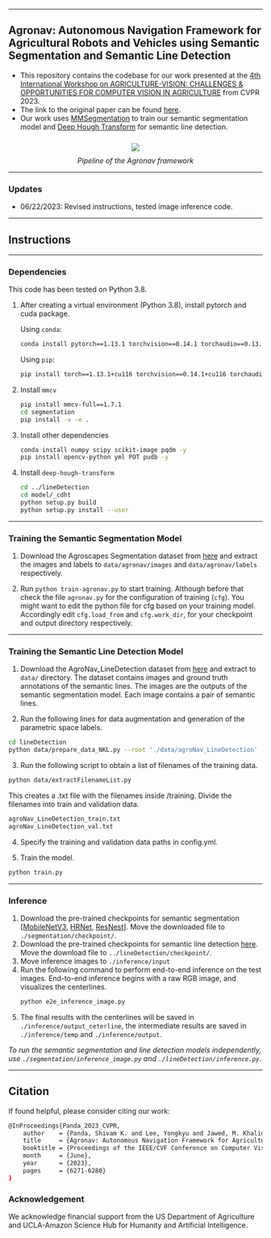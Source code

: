 
---

## Agronav: Autonomous Navigation Framework for Agricultural Robots and Vehicles using Semantic Segmentation and Semantic Line Detection

* This repository contains the codebase for our work presented at the [4th International Workshop on
AGRICULTURE-VISION: CHALLENGES & OPPORTUNITIES FOR COMPUTER VISION IN AGRICULTURE](https://https://www.agriculture-vision.com/) from CVPR 2023.
* The link to the original paper can be found [here](https://openaccess.thecvf.com/content/CVPR2023W/AgriVision/papers/Panda_Agronav_Autonomous_Navigation_Framework_for_Agricultural_Robots_and_Vehicles_Using_CVPRW_2023_paper.pdf).
* Our work uses [MMSegmentation](https://github.com/open-mmlab/mmsegmentation) to train our semantic segmentation model and [Deep Hough Transform](https://github.com/Hanqer/deep-hough-transform) for semantic line detection.


<p align="center">
<image src= "./figures/pipeline.png" vspace="10">
<br>
<em> Pipeline of the Agronav framework </em>


---

### Updates
* 06/22/2023: Revised instructions, tested image inference code.

---

## Instructions

---

### Dependencies

This code has been tested on Python 3.8.

1. After creating a virtual environment (Python 3.8), install pytorch and cuda package.
    
    Using `conda`:
    ```bash
   conda install pytorch==1.13.1 torchvision==0.14.1 torchaudio==0.13.1 pytorch-cuda=11.6 -c pytorch -c nvidia
    ```
    Using `pip`:
    ```bash
   pip install torch==1.13.1+cu116 torchvision==0.14.1+cu116 torchaudio==0.13.1 --extra-index-url https://download.pytorch.org/whl/cu116
    ```
2. Install `mmcv`
    ```bash
    pip install mmcv-full==1.7.1
    cd segmentation
    pip install -v -e .
    ```
3. Install other dependencies
    ```bash
   conda install numpy scipy scikit-image pqdm -y
   pip install opencv-python yml POT pudb -y
    ```
4. Install `deep-hough-transform`
    ```bash
    cd ../lineDetection
    cd model/_cdht
    python setup.py build 
    python setup.py install --user
    ```
---

### Training the Semantic Segmentation Model

1. Download the Agroscapes Segmentation dataset from  [here](https://drive.google.com/drive/folders/1XfvWrEmAVhW9r6PF-46aBSf32KLaqshq?usp=sharing) and extract the images and labels to `data/agronav/images` and `data/agronav/labels` respectively.

2. Run `python train-agronav.py` to start training. Although before that check the file `agronav.py` for the configuration of training (`cfg`). You might want to edit the python file for cfg based on your training model. Accordingly edit `cfg.load_from` and `cfg.work_dir`, for your checkpoint and output directory respectively. 

---

### Training the Semantic Line Detection Model

1. Download the AgroNav_LineDetection dataset from [here](https://drive.google.com/file/d/1MPaQVXCWcpGZT5Kfe3fOYBoR3PYghjt9/view?usp=sharing) and extract to `data/` directory. The dataset contains images and ground truth annotations of the semantic lines. The images are the outputs of the semantic segmentation model. Each image contains a pair of semantic lines.

2. Run the following lines for data augmentation and generation of the parametric space labels.
```sh
cd lineDetection
python data/prepare_data_NKL.py --root './data/agroNav_LineDetection' --label './data/agroNav_LineDetection' --save-dir './data/training/agroNav_LineDetection_resized_100_100' --fixsize 400 
```

3. Run the following script to obtain a list of filenames of the training data. 
```sh
python data/extractFilenameList.py
```
This creates a .txt file with the filenames inside /training. Divide the filenames into train and validation data.
```sh
agroNav_LineDetection_train.txt
agroNav_LineDetection_val.txt
```

4. Specify the training and validation data paths in config.yml.

5. Train the model.
```sh
python train.py
```
---

### Inference
1. Download the pre-trained checkpoints for semantic segmentation [[MobileNetV3](https://drive.google.com/file/d/1CEL6JfLZbvZyaB0TL-cYeC9JvQkhsGDI/view?usp=sharing), [HRNet](https://drive.google.com/file/d/1oTbwQmOLEcL5ix4sKpANRvZX_-AyInLG/view?usp=sharing), [ResNest](https://drive.google.com/file/d/1sGZNJiUy9NyaQPFf3kFVuzlOI5-E4_xF/view?usp=sharing)]. Move the downloaded file to `./segmentation/checkpoint/`.
2. Download the pre-trained checkpoints for semantic line detection [here](https://drive.google.com/file/d/1Q3s_QKUJiiCGibNzF44hQu8jfBK_Bxor/view?usp=sharing). Move the download file to `../lineDetection/checkpoint/`.
3. Move inference images to `./inference/input`
4. Run the following command to perform end-to-end inference on the test images. End-to-end inference begins with a raw RGB image, and visualizes the centerlines.
    ```bash
   python e2e_inference_image.py
    ```
5. The final results with the centerlines will be saved in `./inference/output_ceterline`, the intermediate results are saved in `./inference/temp` and `./inference/output`.

*To run the semantic segmentation and line detection models independently, use `./segmentation/inference_image.py` and `./lineDetection/inference.py`*.

---

## Citation
If found helpful, please consider citing our work:

```bash
@InProceedings{Panda_2023_CVPR,
    author    = {Panda, Shivam K. and Lee, Yongkyu and Jawed, M. Khalid},
    title     = {Agronav: Autonomous Navigation Framework for Agricultural Robots and Vehicles Using Semantic Segmentation and Semantic Line Detection},
    booktitle = {Proceedings of the IEEE/CVF Conference on Computer Vision and Pattern Recognition (CVPR) Workshops},
    month     = {June},
    year      = {2023},
    pages     = {6271-6280}
}
```
### Acknowledgement
We acknowledge financial support from the US Department of Agriculture and UCLA-Amazon Science Hub for Humanity and Artificial Intelligence.

